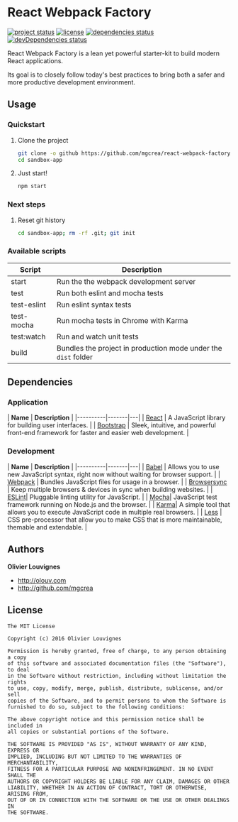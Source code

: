 # React Webpack Factory

[![project status](https://img.shields.io/badge/status-beta-blue.svg?style=flat)](https://github.com/mgcrea/react-webpack-factory) [![license](https://img.shields.io/github/license/mgcrea/react-webpack-factory.svg?style=flat)](https://tldrlegal.com/license/mit-license) [![dependencies status](https://img.shields.io/david/mgcrea/react-webpack-factory.svg?style=flat)](https://david-dm.org/mgcrea/react-webpack-factory) [![devDependencies status](https://img.shields.io/david/dev/mgcrea/react-webpack-factory.svg?style=flat)](https://david-dm.org/mgcrea/react-webpack-factory#info=devDependencies)

React Webpack Factory is a lean yet powerful starter-kit to build modern React applications.

Its goal is to closely follow today's best practices to bring both a safer and more productive development environment.

## Usage

### Quickstart

1. Clone the project

    ```bash
    git clone -o github https://github.com/mgcrea/react-webpack-factory.git sandbox-app
    cd sandbox-app
    ```

2. Just start!

    ```bash
    npm start
    ```

### Next steps

1. Reset git history

    ```bash
    cd sandbox-app; rm -rf .git; git init
    ```


### Available scripts

| **Script** | **Description** |
|----------|-------|
| start | Run the  the webpack development server |
| test | Run both eslint and mocha tests |
| test-eslint | Run eslint syntax tests |
| test-mocha | Run mocha tests in Chrome with Karma |
| test:watch | Run and watch unit tests |
| build | Bundles the project in production mode under the `dist` folder |

## Dependencies

### Application

| **Name** | **Description** |
|----------|-------|---|
| [React](https://facebook.github.io/react/) | A JavaScript library for building user interfaces. |
| [Bootstrap](http://getbootstrap.com/) | Sleek, intuitive, and powerful front-end framework for faster and easier web development. |

### Development

| **Name** | **Description** |
|----------|-------|---|
| [Babel](https://babeljs.io/) | Allows you to use new JavaScript syntax, right now without waiting for browser support. |
| [Webpack](http://webpack.github.io/) | Bundles JavaScript files for usage in a browser. |
| [Browsersync](https://www.browsersync.io/) | Keep multiple browsers & devices in sync when building websites. |
| [ESLint](http://eslint.org/)| Pluggable linting utility for JavaScript. |
| [Mocha](https://mochajs.org/)| JavaScript test framework running on Node.js and the browser. |
| [Karma](http://karma-runner.github.io/)| A simple tool that allows you to execute JavaScript code in multiple real browsers. |
| [Less](http://lesscss.org/) | CSS pre-processor that allow you to make CSS that is more maintainable, themable and extendable. |


## Authors

**Olivier Louvignes**

+ http://olouv.com
+ http://github.com/mgcrea


## License

```
The MIT License

Copyright (c) 2016 Olivier Louvignes

Permission is hereby granted, free of charge, to any person obtaining a copy
of this software and associated documentation files (the "Software"), to deal
in the Software without restriction, including without limitation the rights
to use, copy, modify, merge, publish, distribute, sublicense, and/or sell
copies of the Software, and to permit persons to whom the Software is
furnished to do so, subject to the following conditions:

The above copyright notice and this permission notice shall be included in
all copies or substantial portions of the Software.

THE SOFTWARE IS PROVIDED "AS IS", WITHOUT WARRANTY OF ANY KIND, EXPRESS OR
IMPLIED, INCLUDING BUT NOT LIMITED TO THE WARRANTIES OF MERCHANTABILITY,
FITNESS FOR A PARTICULAR PURPOSE AND NONINFRINGEMENT. IN NO EVENT SHALL THE
AUTHORS OR COPYRIGHT HOLDERS BE LIABLE FOR ANY CLAIM, DAMAGES OR OTHER
LIABILITY, WHETHER IN AN ACTION OF CONTRACT, TORT OR OTHERWISE, ARISING FROM,
OUT OF OR IN CONNECTION WITH THE SOFTWARE OR THE USE OR OTHER DEALINGS IN
THE SOFTWARE.
```
